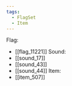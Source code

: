 ```yaml
---
tags:
  - FlagSet
  - Item
---
```

Flag:
- [[flag_11221]]
Sound:
- [[sound_17]]
- [[sound_43]]
- [[sound_44]]
Item:
- [[item_507]]
